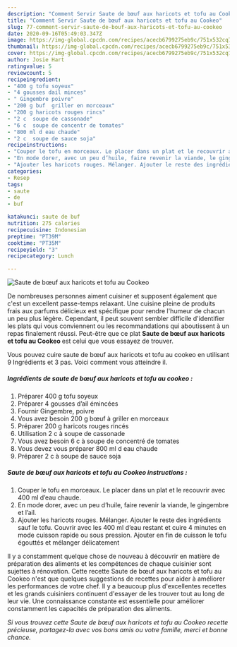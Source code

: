 ```yaml
---
description: "Comment Servir Saute de bœuf aux haricots et tofu au Cookeo"
title: "Comment Servir Saute de bœuf aux haricots et tofu au Cookeo"
slug: 77-comment-servir-saute-de-bouf-aux-haricots-et-tofu-au-cookeo
date: 2020-09-16T05:49:03.347Z
image: https://img-global.cpcdn.com/recipes/acecb6799275eb9c/751x532cq70/saute-de-boeuf-aux-haricots-et-tofu-au-cookeo-photo-principale-de-la-recette.jpg
thumbnail: https://img-global.cpcdn.com/recipes/acecb6799275eb9c/751x532cq70/saute-de-boeuf-aux-haricots-et-tofu-au-cookeo-photo-principale-de-la-recette.jpg
cover: https://img-global.cpcdn.com/recipes/acecb6799275eb9c/751x532cq70/saute-de-boeuf-aux-haricots-et-tofu-au-cookeo-photo-principale-de-la-recette.jpg
author: Josie Hart
ratingvalue: 5
reviewcount: 5
recipeingredient:
- "400 g tofu soyeux"
- "4 gousses dail minces"
- " Gingembre poivre"
- "200 g buf  griller en morceaux"
- "200 g haricots rouges rincs"
- "2 c  soupe de cassonade"
- "6 c  soupe de concentr de tomates"
- "800 ml d eau chaude"
- "2 c  soupe de sauce soja"
recipeinstructions:
- "Couper le tofu en morceaux. Le placer dans un plat et le recouvrir avec 400 ml d’eau chaude."
- "En mode dorer, avec un peu d’huile, faire revenir la viande, le gingembre et l’ail."
- "Ajouter les haricots rouges. Mélanger. Ajouter le reste des ingrédients sauf le tofu. Couvrir avec les 400 ml d’eau restant et cuire 4 minutes en mode cuisson rapide ou sous pression. Ajouter en fin de cuisson le tofu égouttés et mélanger délicatement"
categories:
- Resep
tags:
- saute
- de
- buf

katakunci: saute de buf 
nutrition: 275 calories
recipecuisine: Indonesian
preptime: "PT39M"
cooktime: "PT35M"
recipeyield: "3"
recipecategory: Lunch

---
```



![Saute de bœuf aux haricots et tofu au Cookeo](https://img-global.cpcdn.com/recipes/acecb6799275eb9c/751x532cq70/saute-de-boeuf-aux-haricots-et-tofu-au-cookeo-photo-principale-de-la-recette.jpg)

De nombreuses personnes aiment cuisiner et supposent également que c'est un excellent passe-temps relaxant. Une cuisine pleine de produits frais aux parfums délicieux est spécifique pour rendre l'humeur de chacun un peu plus légère. Cependant, il peut souvent sembler difficile d'identifier les plats qui vous conviennent ou les recommandations qui aboutissent à un repas finalement réussi. Peut-être que ce plat <strong> Saute de bœuf aux haricots et tofu au Cookeo </strong> est celui que vous essayez de trouver.

<!--inarticleads1-->

Vous pouvez cuire saute de bœuf aux haricots et tofu au cookeo en utilisant 9 Ingrédients et 3 pas. Voici comment vous atteindre il.

##### Ingrédients de saute de bœuf aux haricots et tofu au cookeo :

1. Préparer 400 g tofu soyeux
1. Préparer 4 gousses d’ail émincées
1. Fournir  Gingembre, poivre
1. Vous avez besoin 200 g bœuf à griller en morceaux
1. Préparer 200 g haricots rouges rincés
1. Utilisation 2 c à soupe de cassonade
1. Vous avez besoin 6 c à soupe de concentré de tomates
1. Vous devez vous préparer 800 ml d eau chaude
1. Préparer 2 c à soupe de sauce soja




<!--inarticleads2-->

##### Saute de bœuf aux haricots et tofu au Cookeo instructions :

1. Couper le tofu en morceaux. Le placer dans un plat et le recouvrir avec 400 ml d’eau chaude.
1. En mode dorer, avec un peu d’huile, faire revenir la viande, le gingembre et l’ail.
1. Ajouter les haricots rouges. Mélanger. Ajouter le reste des ingrédients sauf le tofu. Couvrir avec les 400 ml d’eau restant et cuire 4 minutes en mode cuisson rapide ou sous pression. Ajouter en fin de cuisson le tofu égouttés et mélanger délicatement




<!--inarticleads1-->

<p>
Il y a constamment quelque chose de nouveau à découvrir en matière de préparation des aliments et les compétences de chaque cuisinier sont sujettes à rénovation. Cette recette Saute de bœuf aux haricots et tofu au Cookeo n'est que quelques suggestions de recettes pour aider à améliorer les performances de votre chef. Il y a beaucoup plus d'excellentes recettes et les grands cuisiniers continuent d'essayer de les trouver tout au long de leur vie. Une connaissance constante est essentielle pour améliorer constamment les capacités de préparation des aliments.
</p>

<p>
<i>Si vous trouvez cette Saute de bœuf aux haricots et tofu au Cookeo recette précieuse, partagez-la avec vos bons amis ou votre famille, merci et bonne chance.</i>
</p>

